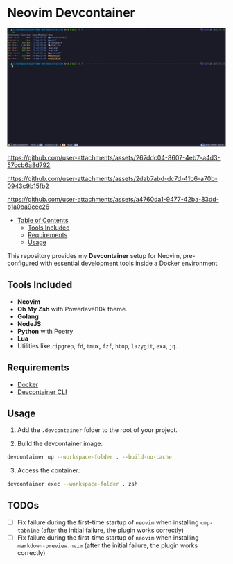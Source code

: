 # Neovim Devcontainer

![Devcontainer Environment](./assets/devcontainer.png)

https://github.com/user-attachments/assets/267ddc04-8607-4eb7-a4d3-57ccb6a8d792

https://github.com/user-attachments/assets/2dab7abd-dc7d-41b6-a70b-0943c9b15fb2

https://github.com/user-attachments/assets/a4760da1-9477-42ba-83dd-b1a0ba9eec26


<!--toc:start-->

- [Table of Contents](#neovim-devcontainer)
  - [Tools Included](#tools-included)
  - [Requirements](#requirements)
  - [Usage](#usage)
  <!--toc:end-->

This repository provides my **Devcontainer** setup for Neovim, pre-configured
with essential development tools inside a Docker environment.

## Tools Included

- **Neovim**
- **Oh My Zsh** with Powerlevel10k theme.
- **Golang**
- **NodeJS**
- **Python** with Poetry
- **Lua**
- Utilities like `ripgrep`, `fd`, `tmux`, `fzf`, `htop`,
  `lazygit`, `exa`, `jq`...

## Requirements

- [Docker](https://www.docker.com/)
- [Devcontainer CLI](https://github.com/devcontainers/cli)

## Usage

1. Add the `.devcontainer` folder to the root of your project.

2. Build the devcontainer image:

```bash
devcontainer up --workspace-folder . --build-no-cache
```

3. Access the container:

```bash
devcontainer exec --workspace-folder . zsh
```

## TODOs

- [ ] Fix failure during the first-time startup of `neovim` when installing `cmp-tabnine` (after the initial failure, the plugin works correctly)
- [ ] Fix failure during the first-time startup of `neovim` when installing `markdown-preview.nvim` (after the initial failure, the plugin works correctly)
